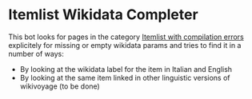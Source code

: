# Itemlist Wikidata Completer

This bot looks for pages in the category [Itemlist with compilation errors](https://it.wikivoyage.org/wiki/Categoria:Itemlist_con_errori_di_compilazione)
explicitely for missing or empty wikidata params and tries to find it in a number of ways:


- By looking at the wikidata label for the item in Italian and English
- By looking at the same item linked in other linguistic versions of wikivoyage (to be done)